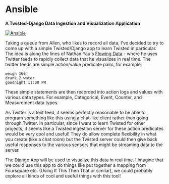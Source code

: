Ansible
=======
**A Twisted-Django Data Ingestion and Visualization Application**

[![Ansible][ansible.png]][ansible.png]

Taking a queue from Allen, who likes to record all data, I've decided to try to come up with a simple Twisted/Django app to learn Twisted in particular. The idea is along the lines of Nathan Yau's [Flowing Data](http://your.flowingdata.com/home/) - where he uses Twitter feeds to rapidly collect data that he visualizes in real time. The twitter feeds are simple action/value predicate pairs, for example:

    weigh 160
    drank 2 water
    goodnight 11:00 PM

These simple statements are then recorded into action logs and values with various data types. For example, Categorical, Event, Counter, and Measurement data types.

As Twitter is a text feed, it seems perfectly reasonable to be able to program something like this using a chat-like client rather than going through Twitter. In particular, since I want to learn Twisted for other projects, it seems like a Twisted ingestion server for these action predicates would be very cool and useful! They do allow complete flexibility in what you create (like a chat room) but the Twisted server could then give back useful responses to the various sensors that might be streaming data to the server.

The Django App will be used to visualize this data in real time. I imagine that we could use this app to do things like put together a mapping from Foursquare etc. (Using If This Then That or similar), we could probably explore all kinds of cool and useful things with this tool!

<!-- References -->
[ansible.png]: http://www.endersansible.com/wp-content/uploads/2012/05/Darians_Battleschool.jpg
